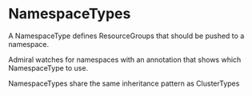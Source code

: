 # NamespaceTypes

A NamespaceType defines ResourceGroups that should be pushed to a namespace.

Admiral watches for namespaces with an annotation that shows which NamespaceType to use.

NamespaceTypes share the same inheritance pattern as ClusterTypes
